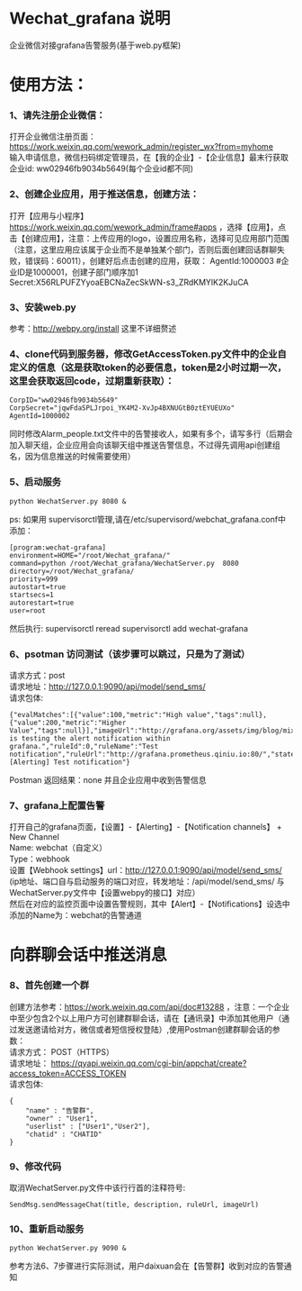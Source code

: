 # Wechat_grafana 说明
企业微信对接grafana告警服务(基于web.py框架)

# 使用方法：
### 1、请先注册企业微信：
打开企业微信注册页面：https://work.weixin.qq.com/wework_admin/register_wx?from=myhome  
输入申请信息，微信扫码绑定管理员，在【我的企业】-【企业信息】最末行获取企业id: ww02946fb9034b5649(每个企业id都不同)


### 2、创建企业应用，用于推送信息，创建方法：
打开【应用与小程序】https://work.weixin.qq.com/wework_admin/frame#apps ，选择【应用】，点击【创建应用】，注意：上传应用的logo，设置应用名称，选择可见应用部门范围（注意，这里应用应该属于企业而不是单独某个部门，否则后面创建回话群聊失败，错误码：60011），创建好后点击创建的应用，获取：
AgentId:1000003 #企业ID是1000001，创建子部门顺序加1
Secret:X56RLPUFZYyoaEBCNaZecSkWN-s3_ZRdKMYlK2KJuCA

### 3、安装web.py 
参考：http://webpy.org/install  这里不详细赘述

### 4、clone代码到服务器，修改GetAccessToken.py文件中的企业自定义的信息（这是获取token的必要信息，token是2小时过期一次，这里会获取返回code，过期重新获取）：
    CorpID="ww02946fb9034b5649"
    CorpSecret="jqwFdaSPLJrpoi_YK4M2-XvJp4BXNUGtB0ztEYUEUXo"
    AgentId=1000002
同时修改Alarm_people.txt文件中的告警接收人，如果有多个，请写多行（后期会加入聊天组，企业应用会向该聊天组中推送告警信息，不过得先调用api创建组名，因为信息推送的时候需要使用）
### 5、启动服务
    python WechatServer.py 8080 &

ps: 如果用 supervisorctl管理,请在/etc/supervisord/webchat_grafana.conf中添加：
```
[program:wechat-grafana]  
environment=HOME="/root/Wechat_grafana/"  
command=python /root/Wechat_grafana/WechatServer.py  8080  
directory=/root/Wechat_grafana/  
priority=999  
autostart=true  
startsecs=1  
autorestart=true  
user=root  
```
然后执行:
    supervisorctl reread
    supervisorctl add wechat-grafana


### 6、psotman 访问测试（该步骤可以跳过，只是为了测试）
请求方式：post  
请求地址：http://127.0.0.1:9090/api/model/send_sms/  
请求包体:
```
{"evalMatches":[{"value":100,"metric":"High value","tags":null},{"value":200,"metric":"Higher Value","tags":null}],"imageUrl":"http://grafana.org/assets/img/blog/mixed_styles.png","message":"Someone is testing the alert notification within grafana.","ruleId":0,"ruleName":"Test notification","ruleUrl":"http://grafana.prometheus.qiniu.io:80/","state":"alerting","title":"[Alerting] Test notification"}
```
  
Postman 返回结果：none  并且企业应用中收到告警信息

### 7、grafana上配置告警
打开自己的grafana页面，【设置】-【Alerting】-【Notification channels】 + New Channel  
Name: webchat（自定义）  
Type：webhook  
设置【Webhook settings】url：http://127.0.0.1:9090/api/model/send_sms/   
(ip地址、端口自与启动服务的端口对应，转发地址：/api/model/send_sms/ 与WechatServer.py文件中【设置webpy的接口】对应）  
然后在对应的监控页面中设置告警规则，其中【Alert】-【Notifications】设选中添加的Name为：webchat的告警通道

# 向群聊会话中推送消息 
### 8、首先创建一个群
创建方法参考：https://work.weixin.qq.com/api/doc#13288 ，注意：一个企业中至少包含2个以上用户方可创建群聊会话，请在【通讯录】中添加其他用户（通
过发送邀请给对方，微信或者短信授权登陆）,使用Postman创建群聊会话的参数：  
请求方式： POST（HTTPS）  
请求地址： https://qyapi.weixin.qq.com/cgi-bin/appchat/create?access_token=ACCESS_TOKEN  
请求包体:  
```
{
    "name" : "告警群",
    "owner" : "User1",
    "userlist" : ["User1","User2"],
    "chatid" : "CHATID"
}
```

### 9、修改代码
取消WechatServer.py文件中该行行首的注释符号: 
 
    SendMsg.sendMessageChat(title, description, ruleUrl, imageUrl)

### 10、重新启动服务
    python WechatServer.py 9090 &  
参考方法6、7步骤进行实际测试，用户daixuan会在【告警群】收到对应的告警通知

